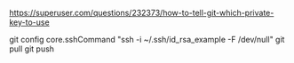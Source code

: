 
https://superuser.com/questions/232373/how-to-tell-git-which-private-key-to-use

git config core.sshCommand "ssh -i ~/.ssh/id_rsa_example -F /dev/null"
git pull
git push
